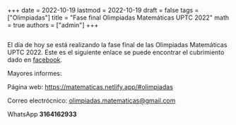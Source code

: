 +++
date      = 2022-10-19
lastmod   = 2022-10-19
draft     = false
tags      = ["Olimpiadas"]
title     = "Fase final Olimpiadas Matemáticas UPTC 2022"
math      = true
authors   = ["admin"]
+++

<img source="https://scontent.fpei2-1.fna.fbcdn.net/v/t39.30808-6/312145722_6304898132859894_3565539704090367875_n.jpg?_nc_cat=106&ccb=1-7&_nc_sid=730e14&_nc_ohc=GriJE3qCuB8AX_uc8ah&_nc_ht=scontent.fpei2-1.fna&oh=00_AT_EEcoPoB9uq5LsIi8hZCKZQXbnWhDNNHLkM6VFzhWGhQ&oe=6355E18A"  width="500"/>

El día de hoy se está realizando la fase final de las Olimpiadas Matemáticas UPTC 2022.  Este es el siguiente enlace se puede encontrar el cubrimiento dado en [facebook](https://www.facebook.com/universidaduptc/photos/pcb.6304933522856355/6304897842859923/).



Mayores informes:

Página web: https://matematicas.netlify.app/#olimpiadas

Correo electrócnico: [olimpiadas.matematicas@gmail.com](mailto:olimpiadas.matematicas@gmail.com)

WhatsApp **3164162933**
